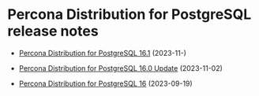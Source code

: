 # Percona Distribution for PostgreSQL release notes 

* [Percona Distribution for PostgreSQL 16.1](release-notes-v16.1.md) (2023-11-)

* [Percona Distribution for PostgreSQL 16.0 Update](release-notes-v16.0.upd.md) (2023-11-02)

* [Percona Distribution for PostgreSQL 16](release-notes-v16.0.md) (2023-09-19)
